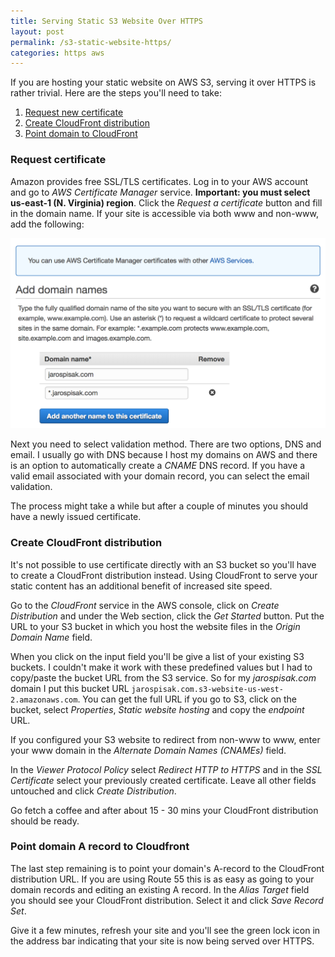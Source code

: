 ```yaml
---
title: Serving Static S3 Website Over HTTPS
layout: post
permalink: /s3-static-website-https/
categories: https aws
---
```


If you are hosting your static website on AWS S3, serving it over HTTPS is rather trivial. Here are the steps you'll need to take:

1. [Request new certificate](#request-certificate)
2. [Create CloudFront distribution](#create-cloudfront-distribution)
3. [Point domain to CloudFront](#point-domain-a-record-to-cloudfront)


### Request certificate

Amazon provides free SSL/TLS certificates. Log in to your AWS account and go to _AWS Certificate Manager_ service. **Important: you must select us-east-1 (N. Virginia) region**. Click the _Request a certificate_ button and fill in the domain name. If your site is accessible via both www and non-www, add the following:

<img src="/img/aws-certificate-manager-domain.png" class="img-fluid" alt="AWS Certificate Manager domain" />

Next you need to select validation method. There are two options, DNS and email. I usually go with DNS because I host my domains on AWS and there is an option to automatically create a _CNAME_ DNS record. If you have a valid email associated with your domain record, you can select the email validation.

The process might take a while but after a couple of minutes you should have a newly issued certificate.

### Create CloudFront distribution

It's not possible to use certificate directly with an S3 bucket so you'll have to create a CloudFront distribution instead. Using CloudFront to serve your static content has an additional benefit of increased site speed.

Go to the _CloudFront_ service in the AWS console, click on _Create Distribution_ and under the Web section, click the _Get Started_ button. Put the URL to your S3 bucket in which you host the website files in the _Origin Domain Name_ field.

When you click on the input field you'll be give a list of your existing S3 buckets. I couldn't make it work with these predefined values but I had to copy/paste the bucket URL from the S3 service. So for my _jarospisak.com_ domain I put this bucket URL `jarospisak.com.s3-website-us-west-2.amazonaws.com`. You can get the full URL if you go to S3, click on the bucket, select _Properties_, _Static website hosting_ and copy the _endpoint_ URL.

If you configured your S3 website to redirect from non-www to www, enter your www domain in the _Alternate Domain Names (CNAMEs)_ field.

In the _Viewer Protocol Policy_ select _Redirect HTTP to HTTPS_ and in the _SSL Certificate_ select your previously created certificate. Leave all other fields untouched and click _Create Distribution_.

Go fetch a coffee and after about 15 - 30 mins your CloudFront distribution should be ready.

### Point domain A record to Cloudfront

The last step remaining is to point your domain's A-record to the CloudFront distribution URL. If you are using Route 55 this is as easy as going to your domain records and editing an existing A record. In the _Alias Target_ field you should see your CloudFront distribution. Select it and click _Save Record Set_.

Give it a few minutes, refresh your site and you'll see the green lock icon in the address bar indicating that your site is now being served over HTTPS.
